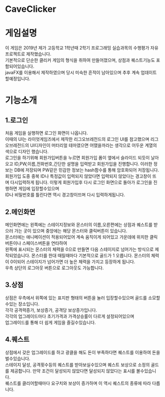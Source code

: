 # CaveClicker
게임설명
=============
이 게임은 2019년 제가 고등학교 1학년때 2학기 프로그래밍 실습과목의 수행평가 자유 프로젝트로 제작했습니다.    
기본적으로 단순한 클리커 게임의 형식을 취하여 만들어졌으며, 상점과 퀘스트기능도 포함되어있습니다.    
javaFX를 이용해서 제작하였으며 당시 미숙한 흔적이 남아있으며 추후 계속 업데이트할예정입니다.    


기능소개
====================
1.로그인
---------------------- 
처음 게임을 실행하면 로그인 화면이 나옵니다.  
이때의 UI는 라이엇게임즈에서 제작한  리그오브레전드의 로그인 UI를 참고했으며 리그오브레전드의 UI디자인이 머터리얼 테마였으면 어땠을까라는 생각으로 어두운 계열의 색으로 디자인 했습니다.    
로그인을 하기위해 회원가입버튼을 누르면 회원가입 폼이 옆에서 슬라이드 되듯이 날아오고
ID,PW,이름,전화번호,간단한 설명을 입력받고 회원가입을 진행합니다.
이러한 정보는 DB에 저장되며 PW같은 민감한 정보는 hash함수를 통해 암호화되어 저장됩니다.    
회원가입 도중 중복 ID나 특정값이 입력되지 않았다면 입력되지 않았다는 경고창이 뜨며 다시입력하게 됩니다.
이렇게 회원가입후 다시 로그인 화면으로 돌아가 로그인을 진행하면 게임에 입장할수있으며    
ID나 비밀번호를 틀린다면 역시 경고창이뜨며 다시 입력하게됩니다.

2.메인화면
-------------------------

메인화면에는 왼쪽에는 스테이지정보와 몬스터의 이름,오른편에는 상점과 퀘스트를 받으러 가는 곳이 있으며 중앙에는 해당 몬스터와 클릭버튼이 있습니다.    
몬스터에는 애니메이션이 적용되어있어 계속 움직이게 되어있고 가운데에 위치한 클릭버튼이나 스페이스버튼을 연타하여   
왼쪽에 표시되는 몬스터의 체력을 0으로 만들면 다음 스테이지로 넘어가는 방식으로 제작되었습니다.
몬스터를 한대 때릴때마다 기본적으로 골드가 1 오릅니다. 몬스터의 체력이 0이되어 스테이지가 넘어가면 더 높은 체력을 가지고 등장하게 됩니다.  
우측 상단의 로그아웃 버튼으로 로그아웃도 가능합니다.

3.상점
---------------------------

상점은 우측에서 위쪽에 있는 표지판 형태의 버튼을 눌러 입장할수있으며 골드를 소모할수있는 장소입니다.  
각각 공격력증가, 보상증가, 공격당 보상증가입니다.  
각각의 업그레이드마다 초기가격과 가격상승률이 다르게 설정되어있으며  
업그레이드를 통해 더 쉽게 게임을 즐길수있습니다. 

4.퀘스트
---------------------------------

상점에서 갖은 업그레이드를 하고 광클을 해도 돈이 부족하다면 퀘스트를 이용하여 돈을 벌수있습니다.  
스테이지 달성, 공격횟수등의 퀘스트를 받아보실수있으며 퀘스트 보상으로 소정의 골드를 제공합니다. 
만약 조건이 달성되지 않았다면 달성되지 않았다는 표시를 볼수있습니다.  
퀘스트를 클리어할때마다 요구치와 보상이 증가하며 이 역시 퀘스트의 종류에 따라 다릅니다. 

